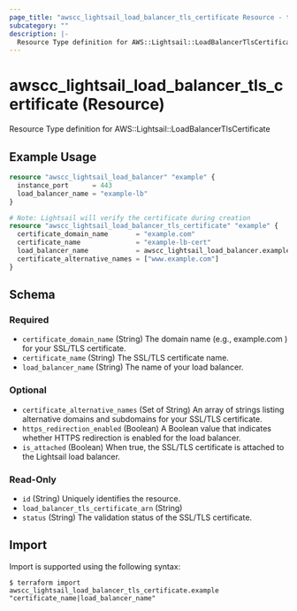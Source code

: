 ```yaml
---
page_title: "awscc_lightsail_load_balancer_tls_certificate Resource - terraform-provider-awscc"
subcategory: ""
description: |-
  Resource Type definition for AWS::Lightsail::LoadBalancerTlsCertificate
---
```


# awscc_lightsail_load_balancer_tls_certificate (Resource)

Resource Type definition for AWS::Lightsail::LoadBalancerTlsCertificate

## Example Usage

```terraform
resource "awscc_lightsail_load_balancer" "example" {
  instance_port      = 443
  load_balancer_name = "example-lb"
}

# Note: Lightsail will verify the certificate during creation
resource "awscc_lightsail_load_balancer_tls_certificate" "example" {
  certificate_domain_name       = "example.com"
  certificate_name              = "example-lb-cert"
  load_balancer_name            = awscc_lightsail_load_balancer.example.load_balancer_name
  certificate_alternative_names = ["www.example.com"]
}
```

<!-- schema generated by tfplugindocs -->
## Schema

### Required

- `certificate_domain_name` (String) The domain name (e.g., example.com ) for your SSL/TLS certificate.
- `certificate_name` (String) The SSL/TLS certificate name.
- `load_balancer_name` (String) The name of your load balancer.

### Optional

- `certificate_alternative_names` (Set of String) An array of strings listing alternative domains and subdomains for your SSL/TLS certificate.
- `https_redirection_enabled` (Boolean) A Boolean value that indicates whether HTTPS redirection is enabled for the load balancer.
- `is_attached` (Boolean) When true, the SSL/TLS certificate is attached to the Lightsail load balancer.

### Read-Only

- `id` (String) Uniquely identifies the resource.
- `load_balancer_tls_certificate_arn` (String)
- `status` (String) The validation status of the SSL/TLS certificate.

## Import

Import is supported using the following syntax:

```shell
$ terraform import awscc_lightsail_load_balancer_tls_certificate.example "certificate_name|load_balancer_name"
```